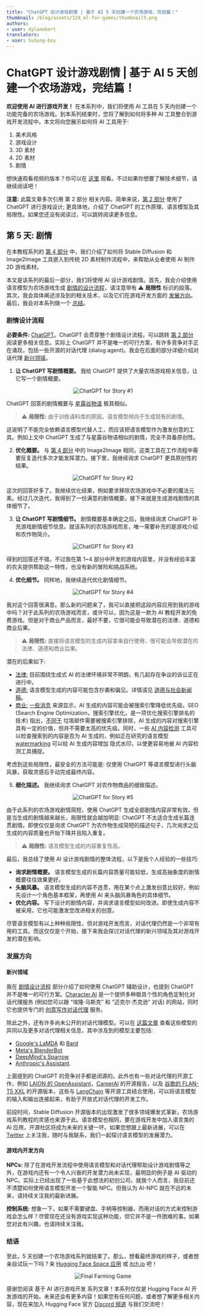 ```yaml
---
title: "ChatGPT 设计游戏剧情 | 基于 AI 5 天创建一个农场游戏，完结篇！"
thumbnail: /blog/assets/124_ml-for-games/thumbnail5.png
authors:
- user: dylanebert
translators:
- user: SuSung-boy
---
```


<h1>ChatGPT 设计游戏剧情 | 基于 AI 5 天创建一个农场游戏，完结篇！</h1>


**欢迎使用 AI 进行游戏开发！** 在本系列中，我们将使用 AI 工具在 5 天内创建一个功能完备的农场游戏。到本系列结束时，您将了解到如何将多种 AI 工具整合到游戏开发流程中。本文将向您展示如何将 AI 工具用于:

1. 美术风格
2. 游戏设计
3. 3D 素材
4. 2D 素材
5. 剧情

想快速观看视频的版本？你可以在 [这里](https://www.tiktok.com/@individualkex/video/7197505390353960235) 观看。不过如果你想要了解技术细节，请继续阅读吧！

**注意:** 此篇文章多次引用 第 2 部分 相关内容。简单来说，[第 2 部分](https://huggingface.co/blog/zh/ml-for-games-2) 使用了 ChatGPT 进行游戏设计; 更具体地，介绍了 ChatGPT 的工作原理、语言模型及其局限性。如果您还没有阅读过，可以跳转阅读更多信息。

## 第 5 天: 剧情

在本教程系列的 [第 4 部分](https://huggingface.co/blog/zh/ml-for-games-4) 中，我们介绍了如何将 Stable Diffusion 和 Image2Image 工具嵌入到传统 2D 素材制作流程中，来帮助从业者使用 AI 制作 2D 游戏素材。

本文是该系列的最后一部分，我们将使用 AI 设计游戏剧情。首先，我会介绍使用语言模型为农场游戏生成 [剧情的设计流程](#剧情设计流程)，请注意带有 ⚠️ **局限性** 标识的段落。其次，我会具体阐述涉及到的相关技术，以及它们在游戏开发方面的 [发展方向](#发展方向)。最后，我会对本系列做一个 [总结](#结语)。


### 剧情设计流程

**必要条件:** [ChatGPT](https://openai.com/blog/chatgpt/)。ChatGPT 会贯穿整个剧情设计流程。可以跳转 [第 2 部分](https://huggingface.co/blog/zh/ml-for-games-2) 阅读更多相关信息。实际上 ChatGPT 并不是唯一的可行方案，有许多竞争对手正在涌现，包括一些开源的对话代理 (dialog agent)。我会在后面的部分详细介绍对话代理 [新兴领域](#新兴领域)。

1. **让 ChatGPT 写剧情概要。** 我给 ChatGPT 提供了大量农场游戏相关信息，让它写一个剧情概要。

<div align="center">
  <img src="https://huggingface.co/datasets/huggingface/documentation-images/resolve/main/blog/124_ml-for-games/chatgpt1.png" alt="ChatGPT for Story #1">
</div>

ChatGPT 回答的剧情概要与 [星露谷物语](https://www.stardewvalley.net/) 极其相似。 

> ⚠️ **局限性:** 由于训练语料库的原因，语言模型倾向于生成现有的剧情。

这说明了不能完全依赖语言模型代替人工，而应该把语言模型作为激发创意的工具。例如上文中 ChatGPT 生成了与星露谷物语相似的剧情，完全不具备原创性。

2. **优化概要。** 与 [第 4 部分](https://huggingface.co/blog/zh/ml-for-games-4) 中的 Image2Image 相同，这类工具在工作流程中需要反复迭代多次才能发挥潜力。接下里，我继续询求 ChatGPT 更具原创性的结果。

<div align="center">
  <img src="https://huggingface.co/datasets/huggingface/documentation-images/resolve/main/blog/124_ml-for-games/chatgpt2.png" alt="ChatGPT for Story #2">
</div>

这次的回答好多了。我继续优化结果，例如要求移除农场游戏中不必要的魔法元素。经过几次迭代，我得到了一份满意的剧情概要。接下来就是生成游戏剧情的具体细节了。

3. **让 ChatGPT 写剧情细节。** 剧情概要基本确定之后，我继续询求 ChatGPT 补充游戏剧情细节信息。就该系列的农场游戏而言，唯一需要补充的是游戏介绍和农作物简介。

<div align="center">
  <img src="https://huggingface.co/datasets/huggingface/documentation-images/resolve/main/blog/124_ml-for-games/chatgpt3.png" alt="ChatGPT for Story #3">
</div>

得到的回答还不错。不过我在第 1~4 部分中开发的游戏内容里，并没有经验丰富的农夫提供帮助这一特性，也没有新的冒险和挑战系统。

4. **优化细节。** 同样地，我继续迭代优化剧情细节。

<div align="center">
  <img src="https://huggingface.co/datasets/huggingface/documentation-images/resolve/main/blog/124_ml-for-games/chatgpt4.png" alt="ChatGPT for Story #4">
</div>

我对这个回答很满意。那么新的问题来了，我可以直接把这段内容应用到我的游戏中吗？对于此系列的农场游戏而言，或许可以，因为这是一款为 AI 教程开发的免费游戏。但是对于商业产品而言，最好不要，它很可能会导致潜在的法律、道德和商业后果。

> ⚠️ **局限性:** 直接将语言模型的生成内容拿来自行使用，很可能会导致潜在的法律、道德和商业后果。

潜在的后果如下:
- <u>法律:</u> 目前围绕生成式 AI 的法律环境非常不明朗，有几起存在争议的诉讼正在进行中。
- <u>道德:</u> 语言模型生成的内容可能包含抄袭和偏见。详情请见 [道德与社会新闻稿](https://huggingface.co/blog/zh/ethics-soc-2)。 
- <u>商业:</u> [一些消息](https://www.searchenginejournal.com/google-says-ai-generated-content-is-against-guidelines/444916/) 来源显示，AI 生成的内容可能会被搜索引擎降低优先级。SEO (Search Engine Optimization，搜索引擎优化，是一项优化搜索引擎排名的技术) 指出，[不同于](https://seo.ai/blog/google-is-not-against-ai-content) 垃圾邮件需要被搜索引擎排除，AI 生成的内容对搜索引擎具有一定的价值，但并不需要太高的优先级。同时，一些 [AI 内容检测](https://writer.com/ai-content-detector/) 工具可以检查搜索到的内容是否为 AI 生成的，例如正在研究的语言模型 [watermarking](https://arxiv.org/abs/2301.10226) 可以给 AI 生成内容增加 隐式水印，以使更容易地被 AI 内容检测工具捕捉。

考虑到这些局限性，最安全的方法可能是: 仅使用 ChatGPT 等语言模型进行头脑风暴，获取灵感后手动完成最终内容。

5. **细化描述。** 我继续询求 ChatGPT 对农作物商品的细致描述。

<div align="center">
  <img src="https://huggingface.co/datasets/huggingface/documentation-images/resolve/main/blog/124_ml-for-games/chatgpt5.png" alt="ChatGPT for Story #5">
</div>

由于此系列的农场游戏剧情简短，使用 ChatGPT 生成全部剧情内容非常有效。但是当生成的剧情越来越长，局限性就会越加明显: ChatGPT 不太适合生成长篇连贯剧情。即使仅仅是询求 ChatGPT 为农作物生成简短的描述句子，几次询求之后生成的内容质量也开始下降并且陷入重复。

> ⚠️ **局限性:** 语言模型生成的内容重复性高。

最后，我总结了使用 AI 设计游戏剧情的整体流程，以下是我个人经验的一些技巧:
- **询求剧情概要。** 语言模型生成的长篇内容质量可能较低，生成高抽象度的剧情概要往往效果更好。
- **头脑风暴。** 语言模型生成的内容不连贯，用在某个点上激发创意比较好。例如先设计一个角色基本框架，再使用 AI 来头脑风暴角色的具体细节。
- **优化内容。** 写下设计的剧情内容，并询求语言模型如何改进。即使生成内容不被采用，它也可能激发您改进相关的创意。

尽管语言模型有以上种种局限性，但对游戏开发而言，对话代理仍然是一个非常有用的工具。而这仅仅是个开始，接下来我会探讨对话代理的新兴领域及其对游戏开发的潜在影响。

### 发展方向

#### 新兴领域

我在 [剧情设计流程](#剧情设计流程) 部分介绍了如何使用 ChatGPT 辅助设计，也提到 ChatGPT 并不是唯一的可行方案。[Character.AI](https://beta.character.ai/) 是一个提供多种极具个性的角色定制化对话代理服务 (例如您可以跟 “埃隆·马斯克” 和  “迈克尔·杰克逊” 对话) 的网站，同时它也提供专门的 [创意写作对话代理](https://beta.character.ai/chat?char=9ZSDyg3OuPbFgDqGwy3RpsXqJblE4S1fKA_oU3yvfTM) 服务。

除此之外，还有许多尚未公开的对话代理模型。可以在 [这篇文章](https://huggingface.co/blog/zh/dialog-agents) 查看这些模型的异同以及更多对话代理相关信息，其中涉及到的模型主要包括:
- [Google's LaMDA](https://arxiv.org/abs/2201.08239) 和 [Bard](https://blog.google/technology/ai/bard-google-ai-search-updates/)
- [Meta's BlenderBot](https://arxiv.org/abs/2208.03188)
- [DeepMind's Sparrow](https://arxiv.org/abs/2209.14375) 
- [Anthropic's Assistant](https://arxiv.org/abs/2204.05862).

上面提到的 ChatGPT 的竞争对手都是闭源的。此外也有一些对话代理的开源工作，例如 [LAION 的 OpenAssistant](https://github.com/LAION-AI/Open-Assistant)，[CarperAI](https://carper.ai) 的开源报告，以及 [谷歌的 FLAN-T5 XXL](https://huggingface.co/google/flan-t5-xxl) 的开源版本，这些与 [LangChain](https://github.com/hwchase17/langchain) 等开源工具结合使用，可以将语言模型的输入和输出连接起来，有助于开放式对话代理的开发工作。

前段时间，Stable Diffusion 开源版本的出现激发了很多领域爆发式革新，农场游戏系列教程的灵感也来源于此。语言模型也相同，要在游戏开发中加入语言类的 AI 应用，开源社区将成为未来的关键一环。如果您想跟上最新进展，可以在 [Twitter](https://twitter.com/dylan_ebert_) 上关注我，随时与我联系，我们一起探讨语言模型的发展潜力。

#### 游戏内开发方向

**NPCs:** 除了在游戏开发流程中使用语言模型和对话代理帮助设计游戏剧情等之外，在游戏内还有一个令人兴奋的开发潜力尚未实现，最明显的例子是 AI 驱动的 NPC。实际上已经出现了一些基于此想法的初创公司。就我个人而言，我目前还不清楚如何使用语言模型开发一个智能 NPC。但我认为 AI-NPC 就在不远的未来，请持续关注我的最新进展。

**控制系统:** 想象一下，如果不需要键盘、手柄等控制器，而用对话的方式来控制游戏会怎么样？尽管现在还没有游戏实现这种功能，但它并不是一件困难的事。如果您对此有兴趣，也请持续关注我。

### 结语

至此，5 天创建一个农场游戏系列就结束了。那么，想看最终游戏的样子，或者想亲自试玩一下吗？来 [Hugging Face Space 应用](https://huggingface.co/spaces/dylanebert/FarmingGame) 或 [itch.io](https://individualkex.itch.io/farming-game) 吧！

<div align="center">
  <img src="https://huggingface.co/datasets/huggingface/documentation-images/resolve/main/blog/124_ml-for-games/game.png" alt="Final Farming Game">
</div>

感谢您阅读 基于 AI 进行游戏开发 系列文章！本系列仅仅是 Hugging Face AI 开发游戏的开始，未来还会有更多内容！如果您有任何问题，或者想了解更多相关内容，现在来加入 Hugging Face 官方 [Discord 频道](https://hf.co/join/discord) 与我们交流吧！
